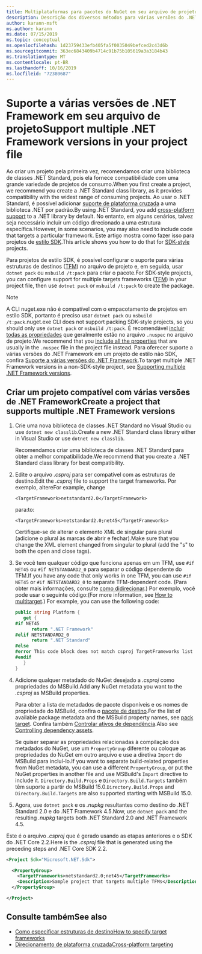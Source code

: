 ```yaml
---
title: Multiplataformas para pacotes do NuGet em seu arquivo de projeto
description: Descrição dos diversos métodos para várias versões do .NET Framework de dentro de um único pacote do NuGet.
author: karann-msft
ms.author: karann
ms.date: 07/15/2019
ms.topic: conceptual
ms.openlocfilehash: 1d23759433efb405fa5f0035049befced2c43d6b
ms.sourcegitcommit: 363ec6843409b4714c91b75b105619a3a3184b43
ms.translationtype: MT
ms.contentlocale: pt-BR
ms.lasthandoff: 10/16/2019
ms.locfileid: "72380687"
---
```

# <a name="support-multiple-net-framework-versions-in-your-project-file"></a><span data-ttu-id="a0f4d-103">Suporte a várias versões de .NET Framework em seu arquivo de projeto</span><span class="sxs-lookup"><span data-stu-id="a0f4d-103">Support multiple .NET Framework versions in your project file</span></span>

<span data-ttu-id="a0f4d-104">Ao criar um projeto pela primeira vez, recomendamos criar uma biblioteca de classes .NET Standard, pois ela fornece compatibilidade com uma grande variedade de projetos de consumo.</span><span class="sxs-lookup"><span data-stu-id="a0f4d-104">When you first create a project, we recommend you create a .NET Standard class library, as it provides compatibility with the widest range of consuming projects.</span></span> <span data-ttu-id="a0f4d-105">Ao usar o .NET Standard, é possível adicionar [suporte de plataforma cruzada](/dotnet/standard/library-guidance/cross-platform-targeting) a uma biblioteca .NET por padrão.</span><span class="sxs-lookup"><span data-stu-id="a0f4d-105">By using .NET Standard, you add [cross-platform support](/dotnet/standard/library-guidance/cross-platform-targeting) to a .NET library by default.</span></span> <span data-ttu-id="a0f4d-106">No entanto, em alguns cenários, talvez seja necessário incluir um código direcionado a uma estrutura específica.</span><span class="sxs-lookup"><span data-stu-id="a0f4d-106">However, in some scenarios, you may also need to include code that targets a particular framework.</span></span> <span data-ttu-id="a0f4d-107">Este artigo mostra como fazer isso para projetos de [estilo SDK](../resources/check-project-format.md).</span><span class="sxs-lookup"><span data-stu-id="a0f4d-107">This article shows you how to do that for [SDK-style](../resources/check-project-format.md) projects.</span></span>

<span data-ttu-id="a0f4d-108">Para projetos de estilo SDK, é possível configurar o suporte para várias estruturas de destinos ([TFM](/dotnet/standard/frameworks)) no arquivo de projeto e, em seguida, usar `dotnet pack` ou `msbuild /t:pack` para criar o pacote.</span><span class="sxs-lookup"><span data-stu-id="a0f4d-108">For SDK-style projects, you can configure support for multiple targets frameworks ([TFM](/dotnet/standard/frameworks)) in your project file, then use `dotnet pack` or `msbuild /t:pack` to create the package.</span></span>

> [!NOTE]
> <span data-ttu-id="a0f4d-109">A CLI nuget.exe não é compatível com o empacotamento de projetos em estilo SDK, portanto é preciso usar `dotnet pack` ou `msbuild /t:pack`.</span><span class="sxs-lookup"><span data-stu-id="a0f4d-109">nuget.exe CLI does not support packing SDK-style projects, so you should only use `dotnet pack` or `msbuild /t:pack`.</span></span> <span data-ttu-id="a0f4d-110">É recomendável [incluir todas as propriedades](../reference/msbuild-targets.md#pack-target) que geralmente estão no arquivo `.nuspec` no arquivo de projeto.</span><span class="sxs-lookup"><span data-stu-id="a0f4d-110">We recommend that you [include all the properties](../reference/msbuild-targets.md#pack-target) that are usually in the `.nuspec` file in the project file instead.</span></span> <span data-ttu-id="a0f4d-111">Para oferecer suporte a várias versões do .NET Framework em um projeto de estilo não SDK, confira [Suporte a várias versões do .NET Framework](supporting-multiple-target-frameworks.md).</span><span class="sxs-lookup"><span data-stu-id="a0f4d-111">To target multiple .NET Framework versions in a non-SDK-style project, see [Supporting multiple .NET Framework versions](supporting-multiple-target-frameworks.md).</span></span>

## <a name="create-a-project-that-supports-multiple-net-framework-versions"></a><span data-ttu-id="a0f4d-112">Criar um projeto compatível com várias versões de .NET Framework</span><span class="sxs-lookup"><span data-stu-id="a0f4d-112">Create a project that supports multiple .NET Framework versions</span></span>

1. <span data-ttu-id="a0f4d-113">Crie uma nova biblioteca de classes .NET Standard no Visual Studio ou use `dotnet new classlib`.</span><span class="sxs-lookup"><span data-stu-id="a0f4d-113">Create a new .NET Standard class library either in Visual Studio or use `dotnet new classlib`.</span></span>

   <span data-ttu-id="a0f4d-114">Recomendamos criar uma biblioteca de classes .NET Standard para obter a melhor compatibilidade.</span><span class="sxs-lookup"><span data-stu-id="a0f4d-114">We recommend that you create a .NET Standard class library for best compatibility.</span></span>

2. <span data-ttu-id="a0f4d-115">Edite o arquivo *.csproj* para ser compatível com as estruturas de destino.</span><span class="sxs-lookup"><span data-stu-id="a0f4d-115">Edit the *.csproj* file to support the target frameworks.</span></span> <span data-ttu-id="a0f4d-116">Por exemplo, altere</span><span class="sxs-lookup"><span data-stu-id="a0f4d-116">For example, change</span></span>
   
   `<TargetFramework>netstandard2.0</TargetFramework>`
   
   <span data-ttu-id="a0f4d-117">para:</span><span class="sxs-lookup"><span data-stu-id="a0f4d-117">to:</span></span>
   
   `<TargetFrameworks>netstandard2.0;net45</TargetFrameworks>`

   <span data-ttu-id="a0f4d-118">Certifique-se de alterar o elemento XML de singular para plural (adicione o plural às marcas de abrir e fechar).</span><span class="sxs-lookup"><span data-stu-id="a0f4d-118">Make sure that you change the XML element changed from singular to plural (add the "s" to both the open and close tags).</span></span>

3. <span data-ttu-id="a0f4d-119">Se você tem qualquer código que funciona apenas em um TFM, use `#if NET45` ou `#if NETSTANDARD2_0` para separar o código dependente do TFM.</span><span class="sxs-lookup"><span data-stu-id="a0f4d-119">If you have any code that only works in one TFM, you can use `#if NET45` or `#if NETSTANDARD2_0` to separate TFM-dependent code.</span></span> <span data-ttu-id="a0f4d-120">(Para obter mais informações, consulte [como didirecionar](/dotnet/core/tutorials/libraries#how-to-multitarget).) Por exemplo, você pode usar o seguinte código:</span><span class="sxs-lookup"><span data-stu-id="a0f4d-120">(For more information, see [How to multitarget](/dotnet/core/tutorials/libraries#how-to-multitarget).) For example, you can use the following code:</span></span>

   ```csharp
   public string Platform {
      get {
   #if NET45
         return ".NET Framework"
   #elif NETSTANDARD2_0
         return ".NET Standard"
   #else
   #error This code block does not match csproj TargetFrameworks list
   #endif
      }
   }
   ```

4. <span data-ttu-id="a0f4d-121">Adicione qualquer metadado do NuGet desejado a *.csproj* como propriedades do MSBuild.</span><span class="sxs-lookup"><span data-stu-id="a0f4d-121">Add any NuGet metadata you want to the *.csproj* as MSBuild properties.</span></span>

   <span data-ttu-id="a0f4d-122">Para obter a lista de metadados de pacote disponíveis e os nomes de propriedade do MSBuild, confira o [pacote de destino](../reference/msbuild-targets.md#pack-target).</span><span class="sxs-lookup"><span data-stu-id="a0f4d-122">For the list of available package metadata and the MSBuild property names, see [pack target](../reference/msbuild-targets.md#pack-target).</span></span> <span data-ttu-id="a0f4d-123">Confira também [Controlar ativos de dependência](../consume-packages/package-references-in-project-files.md#controlling-dependency-assets).</span><span class="sxs-lookup"><span data-stu-id="a0f4d-123">Also see [Controlling dependency assets](../consume-packages/package-references-in-project-files.md#controlling-dependency-assets).</span></span>

   <span data-ttu-id="a0f4d-124">Se quiser separar as propriedades relacionadas à compilação dos metadados do NuGet, use um `PropertyGroup` diferente ou coloque as propriedades do NuGet em outro arquivo e use a diretiva `Import` do MSBuild para incluí-lo.</span><span class="sxs-lookup"><span data-stu-id="a0f4d-124">If you want to separate build-related properties from NuGet metadata, you can use a different `PropertyGroup`, or put the NuGet properties in another file and use MSBuild's `Import` directive to include it.</span></span> <span data-ttu-id="a0f4d-125">`Directory.Build.Props` e `Directory.Build.Targets` também têm suporte a partir do MSBuild 15.0.</span><span class="sxs-lookup"><span data-stu-id="a0f4d-125">`Directory.Build.Props` and `Directory.Build.Targets` are also supported starting with MSBuild 15.0.</span></span>

5. <span data-ttu-id="a0f4d-126">Agora, use `dotnet pack` e os *.nupkg* resultantes como destino do .NET Standard 2.0 e do .NET Framework 4.5.</span><span class="sxs-lookup"><span data-stu-id="a0f4d-126">Now, use `dotnet pack` and the resulting *.nupkg* targets both .NET Standard 2.0 and .NET Framework 4.5.</span></span>

<span data-ttu-id="a0f4d-127">Este é o arquivo *.csproj* que é gerado usando as etapas anteriores e o SDK do .NET Core 2.2.</span><span class="sxs-lookup"><span data-stu-id="a0f4d-127">Here is the *.csproj* file that is generated using the preceding steps and .NET Core SDK 2.2.</span></span>

```xml
<Project Sdk="Microsoft.NET.Sdk">

  <PropertyGroup>
    <TargetFrameworks>netstandard2.0;net45</TargetFrameworks>
    <Description>Sample project that targets multiple TFMs</Description>
  </PropertyGroup>

</Project>
```

## <a name="see-also"></a><span data-ttu-id="a0f4d-128">Consulte também</span><span class="sxs-lookup"><span data-stu-id="a0f4d-128">See also</span></span>

* [<span data-ttu-id="a0f4d-129">Como especificar estruturas de destino</span><span class="sxs-lookup"><span data-stu-id="a0f4d-129">How to specify target frameworks</span></span>](/dotnet/standard/frameworks#how-to-specify-target-frameworks)
* [<span data-ttu-id="a0f4d-130">Direcionamento de plataforma cruzada</span><span class="sxs-lookup"><span data-stu-id="a0f4d-130">Cross-platform targeting</span></span>](/dotnet/standard/library-guidance/cross-platform-targeting)
